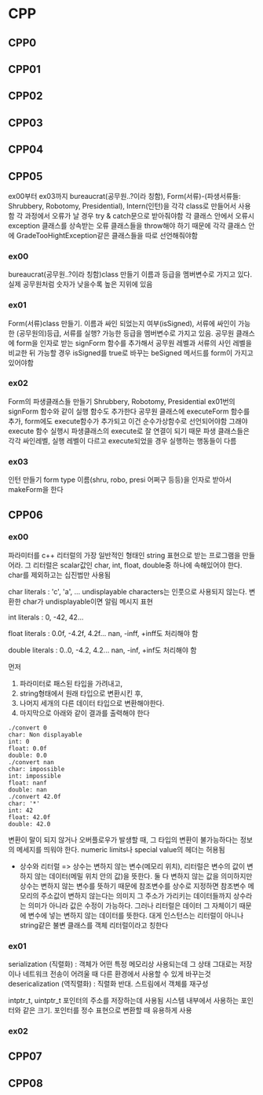 # CPP

## CPP0

## CPP01
## CPP02
## CPP03
## CPP04
## CPP05
ex00부터 ex03까지 bureaucrat(공무원..?이라 칭함), Form(서류)-(파생서류들: Shrubbery, Robotomy, Presidential), Intern(인턴)을 각각 class로 만들어서 사용함 
각 과정에서 오류가 날 경우 try & catch문으로 받아줘야함 
각 클래스 안에서 오류시 exception 클래스를 상속받는 오류 클래스들을 throw해야 하기 때문에 각각 클래스 안에 GradeTooHightException같은 클래스들을 따로 선언해줘야함
### ex00
  bureaucrat(공무원..?이라 칭함)class 만들기
  이름과 등급을 멤버변수로 가지고 있다. 실제 공무원처럼 숫자가 낮을수록 높은 지위에 있음

### ex01
  Form(서류)class 만들기. 
  이름과 싸인 되었는지 여부(isSigned), 서류에 싸인이 가능한 (공무원의)등급, 서류를 실행? 가능한 등급을 멤버변수로 가지고 있음.
  공무원 클래스에 form을 인자로 받는 signForm 함수를 추가해서 공무원 레벨과 서류의 사인 레벨을 비교한 뒤 가능할 경우 isSigned를 true로 바꾸는 beSigned 메서드를 form이 가지고 있어야함
 ### ex02
  Form의 파생클래스들 만들기 Shrubbery, Robotomy, Presidential
  ex01번의 signForm 함수와 같이 실행 함수도 추가한다 공무원 클래스에 executeForm 함수를 추가, form에도 execute함수가 추가되고 이건 순수가상함수로 선언되어야함 그래야 execute 함수 실행시 파생클래스의 execute로 잘 연결이 되기 때문
  파생 클래스들은 각각 싸인레벨, 실행 레벨이 다르고 execute되었을 경우 실행하는 행동들이 다름
  
  ### ex03
  인턴 만들기 
  form type 이름(shru, robo, presi 어쩌구 등등)을 인자로 받아서 makeForm을 한다

## CPP06
### ex00
파라미터를 c++ 리터럴의 가장 일반적인 형태인 string 표현으로 받는 프로그램을 만들어라.
그 리터럴은 scalar값인 char, int, float, double중 하나에 속해있어야 한다. char를 제외하고는 십진법만 사용됨

char literals : 'c', 'a', ...
  undisplayable characters는 인풋으로 사용되지 않는다. 변환한 char가 undisplayable이면 알림 메시지 표현

int literals : 0, -42, 42...

float literals : 0.0f, -4.2f, 4.2f...
  nan, -inff, +inff도 처리해야 함

double literals : 0..0, -4.2, 4.2...
  nan, -inf, +inf도 처리해야 함

먼저 
1) 파라미터로 패스된 타입을 가려내고,
2) string형태에서 원래 타입으로 변환시킨 후,
3) 나머지 세개의 다른 데이터 타입으로 변환해야한다.
4) 마지막으로 아래와 같이 결과를 출력해야 한다

```
./convert 0
char: Non displayable
int: 0
float: 0.0f
double: 0.0
./convert nan
char: impossible
int: impossible
float: nanf
double: nan
./convert 42.0f
char: '*'
int: 42
float: 42.0f
double: 42.0
```
변환이 말이 되지 않거나 오버플로우가 발생할 때, 그 타입의 변환이 불가능하다는 정보의 메세지를 띄워야 한다. numeric limits나 special value의 헤더는 허용됨


* 상수와 리터럴 => 상수는 변하지 않는 변수(메모리 위치), 리터럴은 변수의 값이 변하지 않는 데이터(메밀 위치 안의 값)을 뜻한다.
둘 다 변하지 않는 값을 의미하지만 상수는 변하지 않는 변수를 뜻하기 때문에 참조변수를 상수로 지정하면 참조변수 메모리의 주소값이 변하지 않는다는 의미지 그 주소가 가리키는 데이터들까지 상수라는 의미가 아니라 값은 수정이 가능하다. 그러나 리터럴은 데이터 그 자체이기 때문에 변수에 넣는 변하지 않는 데이터를 뜻한다. 대게 인스턴스는 리터럴이 아니나 string같은 불변 클래스를 객체 리터럴이라고 칭한다
### ex01
serialization (직렬화) : 객체가 어떤 특정 메모리상 사용되는데 그 상태 그대로는 저장이나 네트워크 전송이 어려울 때 다른 환경에서 사용할 수 있게 바꾸는것
desericalization (역직렬화) : 직렬화 반대. 스트림에서 객체를 재구성

intptr_t, uintptr_t 포인터의 주소를 저장하는데 사용됨
시스템 내부에서 사용하는 포인터와 같은 크기. 포인터를 정수 표현으로 변환할 때 유용하게 사용



### ex02

## CPP07
## CPP08
